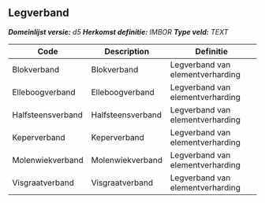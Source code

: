 ﻿## Legverband

*__Domeinlijst versie:__ d5*
*__Herkomst definitie:__ IMBOR*
*__Type veld:__ TEXT*

|__Code__ |__Description__ |__Definitie__	|
|	---	|	---	|   ---	| 
| Blokverband | Blokverband | Legverband van elementverharding |
| Elleboogverband | Elleboogverband | Legverband van elementverharding |
| Halfsteensverband | Halfsteensverband | Legverband van elementverharding |
| Keperverband | Keperverband | Legverband van elementverharding |
| Molenwiekverband | Molenwiekverband | Legverband van elementverharding |
| Visgraatverband | Visgraatverband | Legverband van elementverharding |
